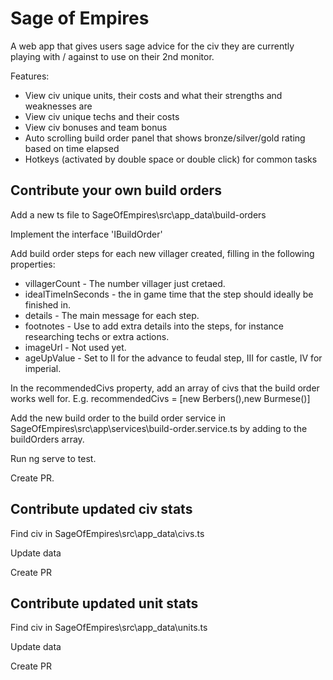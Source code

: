 Sage of Empires
===============

A web app that gives users sage advice for the civ they are currently playing with / against to use on their 2nd monitor.

Features:

- View civ unique units, their costs and what their strengths and weaknesses are
- View civ unique techs and their costs
- View civ bonuses and team bonus
- Auto scrolling build order panel that shows bronze/silver/gold rating based on time elapsed
- Hotkeys (activated by double space or double click) for common tasks


Contribute your own build orders
--------------------------------

Add a new ts file to SageOfEmpires\src\app\_data\build-orders

Implement the interface 'IBuildOrder'

Add build order steps for each new villager created, filling in the following properties:

- villagerCount - The number villager just cretaed.
- idealTimeInSeconds - the in game time that the step should ideally be finished in. 
- details - The main message for each step.
- footnotes - Use to add extra details into the steps, for instance researching techs or extra actions.
- imageUrl - Not used yet.
- ageUpValue - Set to II for the advance to feudal step, III for castle, IV for imperial.

In the recommendedCivs property, add an array of civs that the build order works well for.
E.g.  recommendedCivs = [new Berbers(),new Burmese()]

Add the new build order to the build order service in SageOfEmpires\src\app\services\build-order.service.ts by adding to the buildOrders array.

Run ng serve to test.

Create PR.


Contribute updated civ stats
----------------------------

Find civ in SageOfEmpires\src\app\_data\civs.ts

Update data

Create PR


Contribute updated unit stats
-----------------------------

Find civ in SageOfEmpires\src\app\_data\units.ts

Update data

Create PR


